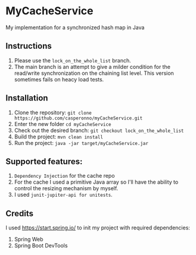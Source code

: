 # MyCacheService

My implementation for a synchronized hash map in Java

## Instructions
  1. Please use the `lock_on_the_whole_list` branch.
  2. The main branch is an attempt to give a milder condition for the read/write synchronization on the chaining list level. This version sometimes fails on heacy load tests.
  
## Installation

1. Clone the repository: `git clone https://github.com/casperonno/myCacheService.git`
2. Enter the new folder `cd myCacheService`
3. Check out the desired branch: `git checkout lock_on_the_whole_list`
4. Build the project: `mvn clean install`
5. Run the project: `java -jar target/myCacheService.jar`


## Supported features:
1. `Dependency Injection` for the cache repo
2. For the cache I used a primitive Java array so I'll have the ability to control the resizing mechanism by myself.
3. I used `junit-jupiter-api for unitests`.

## Credits

I used https://start.spring.io/ to init my project with required dependencies:
  1. Spring Web
  2. Spring Boot DevTools 
